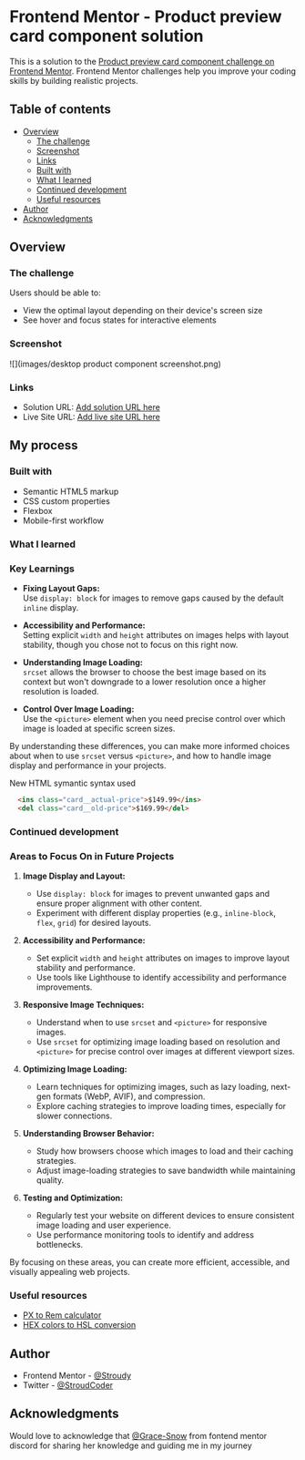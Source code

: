 # Frontend Mentor - Product preview card component solution

This is a solution to the [Product preview card component challenge on Frontend Mentor](https://www.frontendmentor.io/challenges/product-preview-card-component-GO7UmttRfa). Frontend Mentor challenges help you improve your coding skills by building realistic projects. 

## Table of contents

- [Overview](#overview)
  - [The challenge](#the-challenge)
  - [Screenshot](#screenshot)
  - [Links](#links)
  - [Built with](#built-with)
  - [What I learned](#what-i-learned)
  - [Continued development](#continued-development)
  - [Useful resources](#useful-resources)
- [Author](#author)
- [Acknowledgments](#acknowledgments)

## Overview

### The challenge

Users should be able to:

- View the optimal layout depending on their device's screen size
- See hover and focus states for interactive elements

### Screenshot

![](images/desktop product component screenshot.png)

### Links

- Solution URL: [Add solution URL here](https://your-solution-url.com)
- Live Site URL: [Add live site URL here](https://your-live-site-url.com)

## My process

### Built with

- Semantic HTML5 markup
- CSS custom properties
- Flexbox
- Mobile-first workflow

### What I learned

### Key Learnings

- **Fixing Layout Gaps:**  
  Use `display: block` for images to remove gaps caused by the default `inline` display.

- **Accessibility and Performance:**  
  Setting explicit `width` and `height` attributes on images helps with layout stability, though you chose not to focus on this right now.

- **Understanding Image Loading:**  
  `srcset` allows the browser to choose the best image based on its context but won't downgrade to a lower resolution once a higher resolution is loaded.

- **Control Over Image Loading:**  
  Use the `<picture>` element when you need precise control over which image is loaded at specific screen sizes.

By understanding these differences, you can make more informed choices about when to use `srcset` versus `<picture>`, and how to handle image display and performance in your projects.

New HTML symantic syntax used
```html
  <ins class="card__actual-price">$149.99</ins>
  <del class="card__old-price">$169.99</del>
```

### Continued development

### Areas to Focus On in Future Projects

1. **Image Display and Layout:**
   - Use `display: block` for images to prevent unwanted gaps and ensure proper alignment with other content.
   - Experiment with different display properties (e.g., `inline-block`, `flex`, `grid`) for desired layouts.

2. **Accessibility and Performance:**
   - Set explicit `width` and `height` attributes on images to improve layout stability and performance.
   - Use tools like Lighthouse to identify accessibility and performance improvements.

3. **Responsive Image Techniques:**
   - Understand when to use `srcset` and `<picture>` for responsive images.
   - Use `srcset` for optimizing image loading based on resolution and `<picture>` for precise control over images at different viewport sizes.

4. **Optimizing Image Loading:**
   - Learn techniques for optimizing images, such as lazy loading, next-gen formats (WebP, AVIF), and compression.
   - Explore caching strategies to improve loading times, especially for slower connections.

5. **Understanding Browser Behavior:**
   - Study how browsers choose which images to load and their caching strategies.
   - Adjust image-loading strategies to save bandwidth while maintaining quality.

6. **Testing and Optimization:**
   - Regularly test your website on different devices to ensure consistent image loading and user experience.
   - Use performance monitoring tools to identify and address bottlenecks.

By focusing on these areas, you can create more efficient, accessible, and visually appealing web projects.


### Useful resources

- [PX to Rem calculator](https://nekocalc.com/px-to-rem-converter)
- [HEX colors to HSL conversion](https://htmlcolors.com/hex-to-hsl#google_vignette)


## Author

- Frontend Mentor - [@Stroudy](https://www.frontendmentor.io/profile/Stroudy)
- Twitter - [@StroudCoder](https://x.com/StroudCoder)

## Acknowledgments
Would love to acknowledge that [@Grace-Snow](https://fedmentor.dev/) from fontend mentor discord for sharing her knowledge and guiding me in my journey
